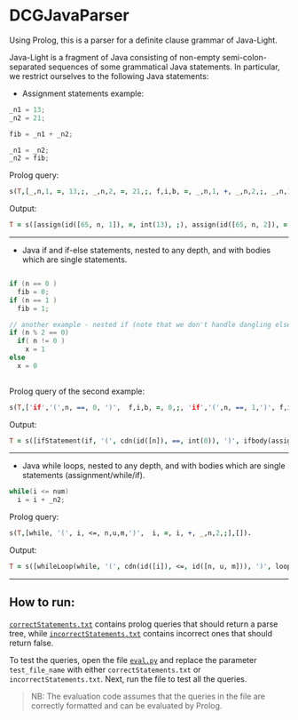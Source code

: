 # DCGJavaParser
Using Prolog, this is a parser for a definite clause grammar of Java-Light.

Java-Light is a fragment of Java consisting of non-empty semi-colon-separated sequences of some
grammatical Java statements. In particular, we restrict ourselves to the following Java statements:

- Assignment statements example: 
```java
_n1 = 13;
_n2 = 21;

fib = _n1 + _n2;

_n1 = _n2;
_n2 = fib;

```
Prolog query:
```Prolog
s(T,[_,n,1, =, 13,;, _,n,2, =, 21,;, f,i,b, =, _,n,1, +, _,n,2,;, _,n,1, =, _,n,2,;, _,n,2, =, f,i,b,;],[]).
```
Output:

```Prolog
T = s([assign(id([65, n, 1]), =, int(13), ;), assign(id([65, n, 2]), =, int(21), ;), assign(id([f, i, b]), =, exprs(id([65, n, 1]), exprsRest(+, id([65, n, 2]))), ;), assign(id([65, n, 1]), =, id([65, n, 2]), ;), assign(id([65, n, 2]), =, id([f, i, b]), ;)])
```

---

- Java if and if-else statements, nested to any depth, and with bodies which are single statements.
```java

if (n == 0 )
  fib = 0;
if (n == 1 )
  fib = 1;

// another example - nested if (note that we don't handle dangling else problem)
if (n % 2 == 0)
  if( n != 0 )
    x = 1
else
  x = 0
    
```

Prolog query of the second example:

```Prolog
s(T,['if','(',n, ==, 0, ')',  f,i,b, =, 0,;, 'if','(',n, ==, 1,')', f,i,b, =, 1,;],[]).
```

Output:
```Prolog
T = s([ifStatement(if, '(', cdn(id([n]), ==, int(0)), ')', ifbody(assign(id([f, i, b]), =, int(0), ;))), ifStatement(if, '(', cdn(id([n]), ==, int(1)), ')', ifbody(assign(id([f, i|...]), =, int(1), ;)))]) .
```
---

- Java while loops, nested to any depth, and with bodies which are single statements (assignment/while/if).
```java
while(i <= num)
  i = i + _n2;
```

Prolog query:

```Prolog
s(T,[while, '(', i, <=, n,u,m,')',  i, =, i, +, _,n,2,;],[]).
```

Output:

```Prolog
T = s([whileLoop(while, '(', cdn(id([i]), <=, id([n, u, m])), ')', loopBody(assign(id([i]), =, exprs(id([i]), exprsRest(+, id([65, n, 2]))), ;)))])
```
---

## How to run:

[`correctStatements.txt`](/tests/correctStatements.txt) contains prolog queries that should return a parse tree, while [`incorrectStatements.txt`](/tests/incorrectStatements.txt) contains incorrect ones that should return false. 

To test the queries, open the file [`eval.py`](\eval.py) and replace the parameter ```test_file_name``` with either `correctStatements.txt` or `incorrectStatements.txt`. Next, run the file to test all the queries.

> NB: The evaluation code assumes that the queries in the file are correctly formatted and can be evaluated by Prolog.
